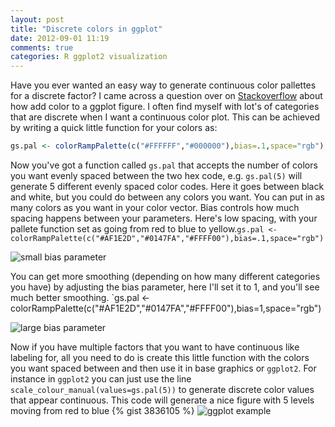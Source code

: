 ```yaml
---
layout: post
title: "Discrete colors in ggplot"
date: 2012-09-01 11:19
comments: true
categories: R ggplot2 visualization
---
```


Have you ever wanted an easy way to generate continuous color pallettes for a discrete factor?  I came across a question over on [Stackoverflow](http://stackoverflow.com/questions/12229969/specifying-the-colour-scale-for-maps-in-ggplot/12230207#12230207) about how add color to a ggplot figure. I often find myself with lot's of categories that are discrete when I want a continuous color plot. <!-- more -->
This can be achieved by writing a quick little function for your colors as:
```r
gs.pal <- colorRampPalette(c("#FFFFFF","#000000"),bias=.1,space="rgb")
```
Now you've got a function called `gs.pal` that accepts the number of colors you want evenly spaced between the two hex code, e.g. `gs.pal(5)` will generate 5 different evenly spaced color codes.  Here it goes between black and white, but you could do between any colors you want.  You can put in as many colors as you want in your color vector.  Bias controls how much spacing happens between your parameters. Here's low spacing, with your pallete function set as  going from red to blue to yellow.`gs.pal <- colorRampPalette(c("#AF1E2D","#0147FA","#FFFF00"),bias=.1,space="rgb")
`

![small bias parameter](http://emhart.info/images/smallbias.png)

You can get more smoothing (depending on how many different categories you have) by adjusting the bias parameter, here I'll set it to 1, and you'll see much better smoothing. `gs.pal <- colorRampPalette(c("#AF1E2D","#0147FA","#FFFF00"),bias=1,space="rgb")
<!--more-->

![large bias parameter](http://emhart.info/images/largebias.png)

Now if you have multiple factors that you want to have continuous like labeling for, all you need to do is create this little function with the colors you want spaced between and then use it in base graphics or `ggplot2`.  For instance in `ggplot2` you can just use the line `scale_colour_manual(values=gs.pal(5))` to generate discrete color values that appear continuous. This code will generate a nice figure with 5 levels moving from red to blue
{% gist 3836105 %}
![ggplot example](http://emhart.info/images/ggplotcont.png)